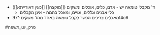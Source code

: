 * ד' מקבלי טומאה יש - אדם, כלים, אוכלים ומשקים ([[מוקצה]] [[כעין דאורייתא]])
	* כלי אבנים וגללים, וגויים, ומאכל בהמה - אינן מקבלים
* מאכלים צריכים הכשר לקבל טומאה באחד מהז' משקים ^97f4c6

#פרק_יוט_תשפה